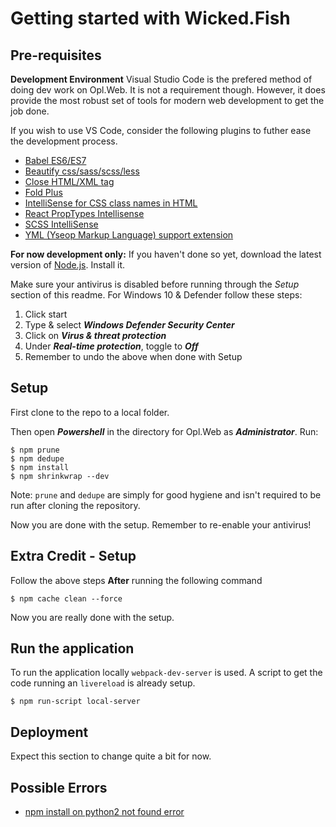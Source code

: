 


# Getting started with Wicked.Fish



## **Pre-requisites**
**Development Environment**
Visual Studio Code is the prefered method of doing dev work on Opl.Web. It is not a requirement though. However, it does provide the most robust set of tools for modern web development to get the job done.

If you wish to use VS Code, consider the following plugins to futher ease the development process.

 - [Babel ES6/ES7](https://marketplace.visualstudio.com/items?itemName=dzannotti.vscode-babel-coloring)
 - [Beautify css/sass/scss/less](https://marketplace.visualstudio.com/items?itemName=michelemelluso.code-beautifier)
 - [Close HTML/XML tag](https://marketplace.visualstudio.com/items?itemName=Compulim.compulim-vscode-closetag)
 - [Fold Plus](https://marketplace.visualstudio.com/items?itemName=dakara.dakara-foldplus)
 - [IntelliSense for CSS class names in HTML](https://marketplace.visualstudio.com/items?itemName=Zignd.html-css-class-completion)
 - [React PropTypes Intellisense](https://marketplace.visualstudio.com/items?itemName=OfHumanBondage.react-proptypes-intellisense)
 - [SCSS IntelliSense](https://marketplace.visualstudio.com/items?itemName=mrmlnc.vscode-scss)
 - [YML (Yseop Markup Language) support extension](https://marketplace.visualstudio.com/items?itemName=Yseop.vscode-yseopml)

**For now development only:**
If you haven't done so yet, download the latest version of [Node.js](https://nodejs.org/en/). Install it.

Make sure your antivirus is disabled before running through the *Setup* section of this readme. For Windows 10 & Defender follow these steps:

1. Click start
2. Type & select ***Windows Defender Security Center***
3. Click on ***Virus & threat protection***
4. Under ***Real-time protection***, toggle to ***Off***
5. Remember to undo the above when done with Setup

## **Setup**
First clone to the repo to a local folder.

Then open ***Powershell*** in the directory for Opl.Web as ***Administrator***. Run:

	$ npm prune
	$ npm dedupe
	$ npm install
	$ npm shrinkwrap --dev

Note: `prune` and `dedupe` are simply for good hygiene and isn't required to be run after cloning the repository.

Now you are done with the setup. Remember to re-enable your antivirus!

## **Extra Credit - Setup**
Follow the above steps **After** running the following command

	$ npm cache clean --force

Now you are really done with the setup.

## **Run the application**
To run the application locally `webpack-dev-server` is used. A script to get the code running an `livereload` is already setup.

	$ npm run-script local-server

## **Deployment**
Expect this section to change quite a bit for now.

## **Possible Errors**

 - [npm install on python2 not found error](https://github.com/JeremyEnglert/JointsWP/issues/317)

